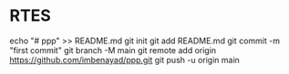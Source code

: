 # RTES

echo "# ppp" >> README.md
git init
git add README.md
git commit -m "first commit"
git branch -M main
git remote add origin https://github.com/imbenayad/ppp.git
git push -u origin main
